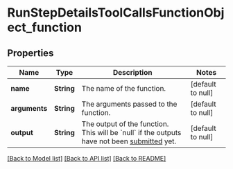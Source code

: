 # RunStepDetailsToolCallsFunctionObject_function
## Properties

| Name | Type | Description | Notes |
|------------ | ------------- | ------------- | -------------|
| **name** | **String** | The name of the function. | [default to null] |
| **arguments** | **String** | The arguments passed to the function. | [default to null] |
| **output** | **String** | The output of the function. This will be &#x60;null&#x60; if the outputs have not been [submitted](/docs/api-reference/runs/submitToolOutputs) yet. | [default to null] |

[[Back to Model list]](../README.md#documentation-for-models) [[Back to API list]](../README.md#documentation-for-api-endpoints) [[Back to README]](../README.md)

